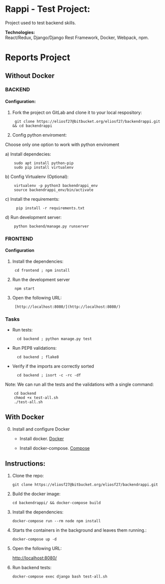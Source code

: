 # Rappi - Test Project:
Project used to test backend skills.


**Technologies:**  
   React/Redux, Django/Django Rest Framework, Docker, Webpack, npm.


# Reports Project

## Without Docker

### BACKEND
#### Configuration:

1. Fork the project on GitLab and clone it to your local respository:

        git clone https://eliosf27@bitbucket.org/eliosf27/backendrappi.git && cd backendrappi

2. Config python enviroment:

Choose only one option to work with python enviroment
    
a)  Install dependecies:
        
        sudo apt install python-pip
        sudo pip install virtualenv

b) Config Virtualenv (Optional):

        virtualenv -p python3 backendrappi_env
        source backendrappi_env/bin/activate

c) Install the requirements:

         pip install -r requirements.txt

d) Run development server:

        python backend/manage.py runserver

### FRONTEND
#### Configuration

1. Install the dependencies:

        cd frontend ; npm install

2. Run the development server

        npm start

3. Open the following URL:   
   
        [http://localhost:8080/](http://localhost:8080/)

### Tasks
* Run tests:

        cd backend ; python manage.py test

* Run PEP8 validations:

        cd backend ; flake8

* Verify if the imports are correctly sorted

        cd backend ; isort -c -rc -df

Note: We can run all the tests and the validations with a single command:
        
        cd backend
        chmod +x test-all.sh
        ./test-all.sh

## With Docker
0. Install and configure Docker

    * Install docker. [Docker](https://www.docker.com)

    * Install docker-compose. [Compose](https://docs.docker.com/compose/install/)

## Instructions:
1. Clone the repo:  
   
   `git clone https://eliosf27@bitbucket.org/eliosf27/backendrappi.git`

2. Build the docker image:  
   
   `cd backendrappi/ && docker-compose build`

3. Install the dependencies:  
   
   `docker-compose run --rm node npm install`  

4. Starts the containers in the background and leaves them running.:  
   
   `docker-compose up -d`  

5. Open the following URL:   
   
   [http://localhost:8080/](http://localhost:8080/)

6. Run backend tests:
   
   `docker-compose exec django bash test-all.sh` 
   


